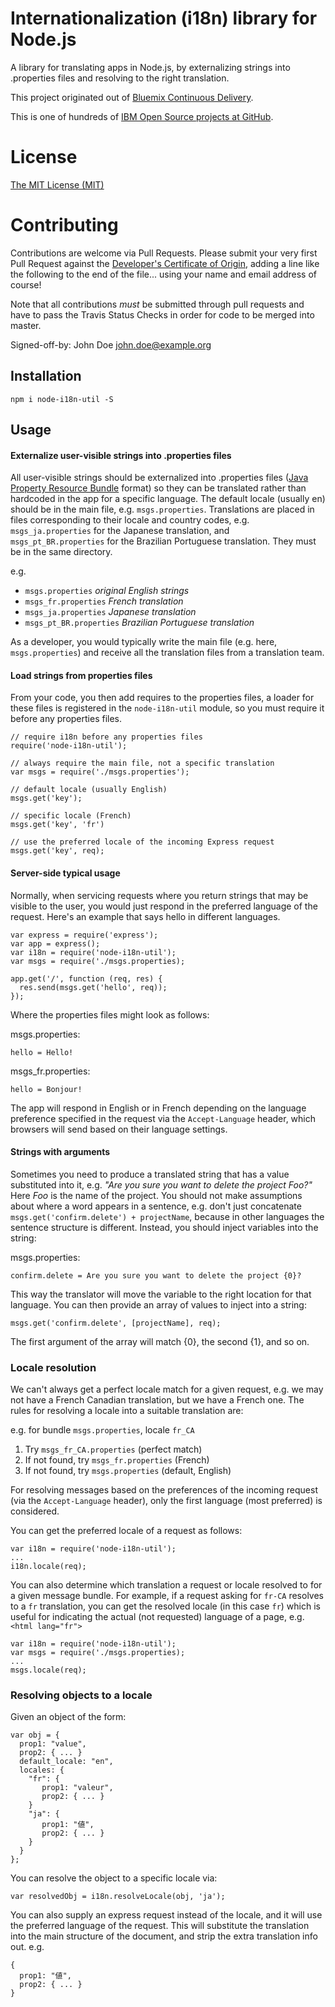 # Internationalization (i18n) library for Node.js

A library for translating apps in Node.js, by externalizing strings into .properties files
and resolving to the right translation.

This project originated out of [Bluemix Continuous Delivery](https://bluemix.net/devops).

This is one of hundreds of [IBM Open Source projects at GitHub](http://ibm.github.io).

# License

[The MIT License (MIT)](LICENSE.txt)

# Contributing

Contributions are welcome via Pull Requests. Please submit your very first Pull Request against the [Developer's Certificate of Origin](DCO.txt), adding a line like the following to the end of the file... using your name and email address of course!

Note that all contributions *must* be submitted through pull requests and have to pass the Travis Status Checks in order for code to be merged into master.

Signed-off-by: John Doe <john.doe@example.org>


## Installation

```
npm i node-i18n-util -S
```

## Usage

#### Externalize user-visible strings into .properties files

All user-visible strings should be externalized into .properties files ([Java Property Resource Bundle](https://en.wikipedia.org/wiki/.properties) format) so they can be translated rather than
hardcoded in the app for a specific language. The default locale (usually en) should be in the
main file, e.g. `msgs.properties`. Translations are placed in files corresponding to their locale
and country codes, e.g. `msgs_ja.properties` for the Japanese translation, and `msgs_pt_BR.properties`
for the Brazilian Portuguese translation. They must be in the same directory.

e.g.
* `msgs.properties`         _original English strings_
* `msgs_fr.properties`       _French translation_
* `msgs_ja.properties`       _Japanese translation_
* `msgs_pt_BR.properties`    _Brazilian Portuguese translation_

As a developer, you would typically write the main file (e.g. here, `msgs.properties`) and receive all the translation files from a translation team.

#### Load strings from properties files

From your code, you then add requires to the properties files, a loader for these files is registered in the `node-i18n-util` module, so you must require it before any properties files.

```
// require i18n before any properties files
require('node-i18n-util');

// always require the main file, not a specific translation
var msgs = require('./msgs.properties');

// default locale (usually English)
msgs.get('key');

// specific locale (French)
msgs.get('key', 'fr')

// use the preferred locale of the incoming Express request
msgs.get('key', req);
```

#### Server-side typical usage

Normally, when servicing requests where you return strings that may be visible to the user, you would just respond in the preferred language of the request. Here's an example that says hello in different languages.

```
var express = require('express');
var app = express();
var i18n = require('node-i18n-util');
var msgs = require('./msgs.properties);

app.get('/', function (req, res) {
  res.send(msgs.get('hello', req));
});
```

Where the properties files might look as follows:

msgs.properties:
```
hello = Hello!
```

msgs_fr.properties:
```
hello = Bonjour!
```

The app will respond in English or in French depending on the language preference specified in the request via the `Accept-Language` header, which browsers will send based on their language settings.

#### Strings with arguments

Sometimes you need to produce a translated string that has a value substituted into it, e.g. _"Are you sure you want to delete the project Foo?"_ Here _Foo_ is the name of the project. You should not make assumptions about where a word appears in a sentence, e.g. don't just concatenate `msgs.get('confirm.delete') + projectName`, because in other languages the sentence structure is different. Instead, you should inject variables into the string:

msgs.properties:
```
confirm.delete = Are you sure you want to delete the project {0}?
```

This way the translator will move the variable to the right location for that language. You can then provide an array of values to inject into a string:

```
msgs.get('confirm.delete', [projectName], req);
```

The first argument of the array will match {0}, the second {1}, and so on.

### Locale resolution

We can't always get a perfect locale match for a given request, e.g. we may not have a French Canadian translation, but we have a French one. The rules for resolving a locale into a suitable translation are:

e.g. for bundle `msgs.properties`, locale `fr_CA`

1. Try `msgs_fr_CA.properties` (perfect match)
2. If not found, try `msgs_fr.properties` (French)
3. If not found, try `msgs.properties` (default, English)

For resolving messages based on the preferences of the incoming request (via the `Accept-Language` header), only the first language (most preferred) is considered.

You can get the preferred locale of a request as follows:
```
var i18n = require('node-i18n-util');
...
i18n.locale(req);
```

You can also determine which translation a request or locale resolved to for a given message bundle. For example, if a request asking for `fr-CA` resolves to a `fr` translation, you can get the resolved locale (in this case `fr`) which is useful for indicating the actual (not requested) language of a page, e.g. `<html lang="fr">`
```
var i18n = require('node-i18n-util');
var msgs = require('./msgs.properties);
...
msgs.locale(req);
```

### Resolving objects to a locale

Given an object of the form:
```
var obj = {
  prop1: "value",
  prop2: { ... }
  default_locale: "en",
  locales: {
    "fr": {
       prop1: "valeur",
       prop2: { ... }
    }
    "ja": {
       prop1: "値",
       prop2: { ... }
    }
  }
};
```

You can resolve the object to a specific locale via:

```
var resolvedObj = i18n.resolveLocale(obj, 'ja');
```

You can also supply an express request instead of the locale, and it will use the preferred language of the request.
This will substitute the translation into the main structure of the document, and strip the extra translation info out. e.g.

```
{
  prop1: "値",
  prop2: { ... }
}
```


